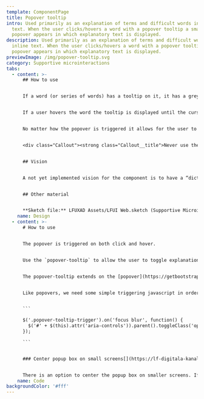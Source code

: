 ```yaml
---
template: ComponentPage
title: Popover tooltip
intro: Used primarily as an explanation of terms and difficult words in inline
  text. When the user clicks/hovers a word with a popover tooltip a small
  popover appears in which explanatory text is displayed.
description: Used primarily as an explanation of terms and difficult words in
  inline text. When the user clicks/hovers a word with a popover tooltip a small
  popover appears in which explanatory text is displayed.
previewImage: /img/popover-tooltip.svg
category: Supportive microinteractions
tabs:
  - content: >-
      ## How to use


      If a word (or series of words) has a tooltip on it, it has a grey dotted underline to show the user that it can be interacted with. The underline is designed to not be confused with a normal link.


      If a user hovers the word the tooltip is displayed until the cursor is moved away from the selected area. The user can also click the word which triggers a popover which stays open until the user clicks somewhere else. That is, the user can move the mouse pointer or scroll without the popover disappearing.


      No matter how the popover is triggered it allows for the user to move the cursor over it and interact with the popover without the popover closing. This means that links to even further information can be placed in the popover or that they user can copy text if the wish to do so.


      <div class="Callout"><strong class="Callout__title">Never use the popover-tooltip on a label!  </strong><p class="Callout__text">A popover-tooltip is used on inline text to describe words in the flow of a document without breaking said flow. If you wish to describe words used in label you could either put the word in the input field description and use the popover-tooltip on it there or use a separate "Läs mer" button in proximity to the input field and move the information there.</p></div>


      ## Vision


      A not yet implemented vision for the component is to have a “dictionary” in a database and an on/off-switch for editors. If the editor turns on the dictionary on a page all words which could need explanation (=are in the dictionary) are automatically given a pop-over tooltip on their first occurrence on the page.


      ## Other material


      **Sketch file:** LFUXAD Assets/LFUI Web.sketch (Supportive Microinteractions/Popover/)
    name: Design
  - content: >-
      # How to use


      The popover is triggered on both click and hover.


      Use the `popover-tooltip` to allow the user to toggle explanations to difficult words, or words not considered general knowledge. Works great inline! Also included is an option to link to a dictionary containing all the difficult words gathered from your application within the popover itself.


      The popover-tooltip extends on the [popover](https://getbootstrap.com/docs/4.0/components/popovers/) class, and is triggered by wrapping the word needing an explanation in a `popover-tooltip-trigger` class, and also pointing to the toggleable div with `aria-controls="[div id]"`. The `div` should have an id corresponding to the one specified in the aria-controls. Add the `popover-tooltip` to the div, along with any [popover](https://getbootstrap.com/docs/4.0/components/popovers/) classes to manipulate its positioning. **Make sure the entire `popover-tooltip` is wrapped in the popover-tooltip-trigger element**.


      Like popovers, we need some simple triggering javascript in order for the popover to appear.


      ```

      $('.popover-tooltip-trigger').on('focus blur', function() {
        $('#' + $(this).attr('aria-controls')).parent().toggleClass('open');
      });

      ```


      ### Center popup box on small screens[](https://lf-digitala-kanaler.github.io/LFUI/650/#/popover-tooltip#center-popup-box-on-small-screens)


      There is an option to center the popup box on smaller screens. If you add `popover-sm-center` to both `popover-tooltip-trigger` and `popover-tooltip` the box will be centered on small screens right aligned on wider.
    name: Code
backgroundColor: '#fff'
---
```

